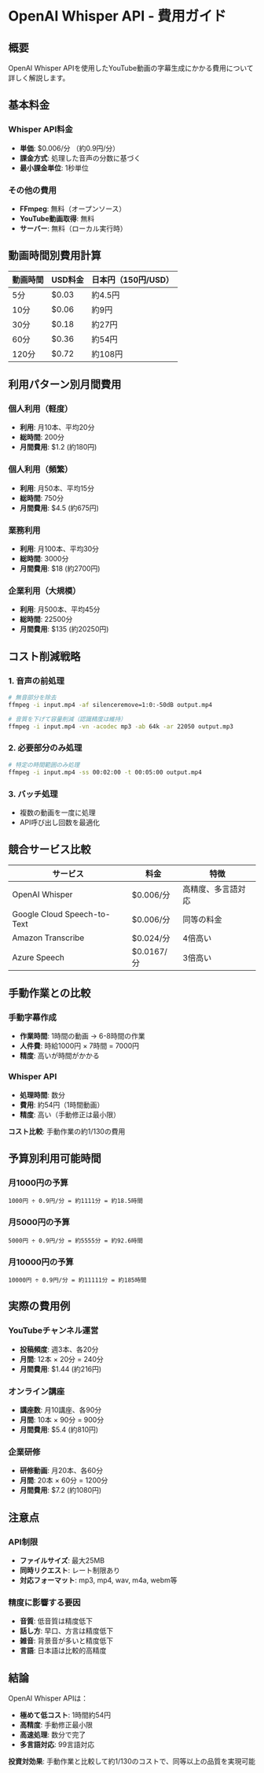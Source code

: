 # OpenAI Whisper API - 費用ガイド

## 概要

OpenAI Whisper APIを使用したYouTube動画の字幕生成にかかる費用について詳しく解説します。

## 基本料金

### Whisper API料金
- **単価**: $0.006/分 （約0.9円/分）
- **課金方式**: 処理した音声の分数に基づく
- **最小課金単位**: 1秒単位

### その他の費用
- **FFmpeg**: 無料（オープンソース）
- **YouTube動画取得**: 無料
- **サーバー**: 無料（ローカル実行時）

## 動画時間別費用計算

| 動画時間 | USD料金 | 日本円（150円/USD） |
|----------|---------|--------------------|
| 5分      | $0.03   | 約4.5円           |
| 10分     | $0.06   | 約9円             |
| 30分     | $0.18   | 約27円            |
| 60分     | $0.36   | 約54円            |
| 120分    | $0.72   | 約108円           |

## 利用パターン別月間費用

### 個人利用（軽度）
- **利用**: 月10本、平均20分
- **総時間**: 200分
- **月間費用**: $1.2 (約180円)

### 個人利用（頻繁）
- **利用**: 月50本、平均15分
- **総時間**: 750分
- **月間費用**: $4.5 (約675円)

### 業務利用
- **利用**: 月100本、平均30分
- **総時間**: 3000分
- **月間費用**: $18 (約2700円)

### 企業利用（大規模）
- **利用**: 月500本、平均45分
- **総時間**: 22500分
- **月間費用**: $135 (約20250円)

## コスト削減戦略

### 1. 音声の前処理
```bash
# 無音部分を除去
ffmpeg -i input.mp4 -af silenceremove=1:0:-50dB output.mp4

# 音質を下げて容量削減（認識精度は維持）
ffmpeg -i input.mp4 -vn -acodec mp3 -ab 64k -ar 22050 output.mp3
```

### 2. 必要部分のみ処理
```bash
# 特定の時間範囲のみ処理
ffmpeg -i input.mp4 -ss 00:02:00 -t 00:05:00 output.mp4
```

### 3. バッチ処理
- 複数の動画を一度に処理
- API呼び出し回数を最適化

## 競合サービス比較

| サービス | 料金 | 特徴 |
|----------|------|------|
| OpenAI Whisper | $0.006/分 | 高精度、多言語対応 |
| Google Cloud Speech-to-Text | $0.006/分 | 同等の料金 |
| Amazon Transcribe | $0.024/分 | 4倍高い |
| Azure Speech | $0.0167/分 | 3倍高い |

## 手動作業との比較

### 手動字幕作成
- **作業時間**: 1時間の動画 → 6-8時間の作業
- **人件費**: 時給1000円 × 7時間 = 7000円
- **精度**: 高いが時間がかかる

### Whisper API
- **処理時間**: 数分
- **費用**: 約54円（1時間動画）
- **精度**: 高い（手動修正は最小限）

**コスト比較**: 手動作業の約1/130の費用

## 予算別利用可能時間

### 月1000円の予算
```
1000円 ÷ 0.9円/分 = 約1111分 = 約18.5時間
```

### 月5000円の予算
```
5000円 ÷ 0.9円/分 = 約5555分 = 約92.6時間
```

### 月10000円の予算
```
10000円 ÷ 0.9円/分 = 約11111分 = 約185時間
```

## 実際の費用例

### YouTubeチャンネル運営
- **投稿頻度**: 週3本、各20分
- **月間**: 12本 × 20分 = 240分
- **月間費用**: $1.44 (約216円)

### オンライン講座
- **講座数**: 月10講座、各90分
- **月間**: 10本 × 90分 = 900分
- **月間費用**: $5.4 (約810円)

### 企業研修
- **研修動画**: 月20本、各60分
- **月間**: 20本 × 60分 = 1200分
- **月間費用**: $7.2 (約1080円)

## 注意点

### API制限
- **ファイルサイズ**: 最大25MB
- **同時リクエスト**: レート制限あり
- **対応フォーマット**: mp3, mp4, wav, m4a, webm等

### 精度に影響する要因
- **音質**: 低音質は精度低下
- **話し方**: 早口、方言は精度低下
- **雑音**: 背景音が多いと精度低下
- **言語**: 日本語は比較的高精度

## 結論

OpenAI Whisper APIは：
- **極めて低コスト**: 1時間約54円
- **高精度**: 手動修正最小限
- **高速処理**: 数分で完了
- **多言語対応**: 99言語対応

**投資対効果**: 手動作業と比較して約1/130のコストで、同等以上の品質を実現可能